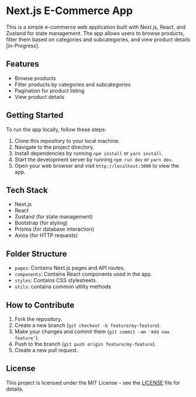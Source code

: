 # Next.js E-Commerce App

This is a simple e-commerce web application built with Next.js, React, and Zustand for state management. The app allows users to browse products, filter them based on categories and subcategories, and view product details [in-Progress].

## Features

- Browse products
- Filter products by categories and subcategories
- Pagination for product listing
- View product details

## Getting Started

To run the app locally, follow these steps:

1. Clone this repository to your local machine.
2. Navigate to the project directory.
3. Install dependencies by running `npm install` or `yarn install`.
4. Start the development server by running `npm run dev` or `yarn dev`.
5. Open your web browser and visit `http://localhost:3000` to view the app.

## Tech Stack

- Next.js
- React
- Zustand (for state management)
- Bootstrap (for styling)
- Prisma (for database interaction)
- Axios (for HTTP requests)

## Folder Structure

- `pages`: Contains Next.js pages and API routes.
- `components`: Contains React components used in the app.
- `styles`: Contains CSS stylesheets.
- `utils`: contains common utility methods

## How to Contribute

1. Fork the repository.
2. Create a new branch (`git checkout -b feature/my-feature`).
3. Make your changes and commit them (`git commit -am 'Add new feature'`).
4. Push to the branch (`git push origin feature/my-feature`).
5. Create a new pull request.

## License

This project is licensed under the MIT License - see the [LICENSE](LICENSE) file for details.
